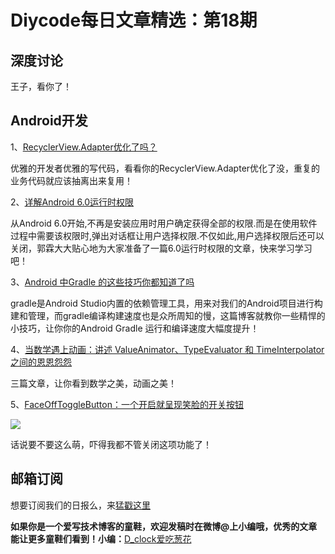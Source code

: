 # Diycode每日文章精选：第18期

## 深度讨论

[]()

王子，看你了！

## Android开发

1、[RecyclerView.Adapter优化了吗？](http://www.jianshu.com/p/411ab861034f)

优雅的开发者优雅的写代码，看看你的RecyclerView.Adapter优化了没，重复的业务代码就应该抽离出来复用！

2、[详解Android 6.0运行时权限](http://mp.weixin.qq.com/s?__biz=MzA5MzI3NjE2MA==&mid=2650235978&idx=1&sn=74a2e772890050e9a49bd095c981d24e&scene=0#wechat_redirect)

从Android 6.0开始,不再是安装应用时用户确定获得全部的权限.而是在使用软件过程中需要该权限时,弹出对话框让用户选择权限.不仅如此,用户选择权限后还可以关闭，郭霖大大贴心地为大家准备了一篇6.0运行时权限的文章，快来学习学习吧！

3、[Android 中Gradle 的这些技巧你都知道了吗](http://mp.weixin.qq.com/s?__biz=MzA4MTg4MjkzMw==&mid=2654313351&idx=1&sn=1915a330c650714aa68957c1ff4a56a0&scene=2&srcid=0527dgtnbbXwkSlChAHiupn3&from=timeline&isappinstalled=0#wechat_redirect)

gradle是Android Studio内置的依赖管理工具，用来对我们的Android项目进行构建和管理，而gradle编译构建速度也是众所周知的慢，这篇博客就教你一些精悍的小技巧，让你你的Android Gradle 运行和编译速度大幅度提升！

4、[当数学遇上动画：讲述 ValueAnimator、TypeEvaluator 和 TimeInterpolator 之间的恩恩怨怨](http://diycode.cc/topics/109)

三篇文章，让你看到数学之美，动画之美！

5、[FaceOffToggleButton：一个开启就呈现笑脸的开关按钮](https://github.com/Nightonke/FaceOffToggleButton)

![](https://raw.githubusercontent.com/Nightonke/FaceOffToggleButton/master/img/Animation.gif)

话说要不要这么萌，吓得我都不管关闭这项功能了！


## 邮箱订阅

想要订阅我们的日报么，来[猛戳这里](http://list.qq.com/cgi-bin/qf_invite?id=d469993d2c888e971c0fbb2309c4d84256968386b126b967)

**如果你是一个爱写技术博客的童鞋，欢迎发稿时在微博@上小编哦，优秀的文章能让更多童鞋们看到！小编：**[D_clock爱吃葱花](http://weibo.com/2480694892/profile?rightmod=1&wvr=6&mod=personinfo&is_all=1)
